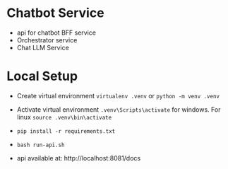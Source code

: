 # Chatbot Service
- api for chatbot BFF service
- Orchestrator service
- Chat LLM Service


# Local Setup
- Create virtual environment `virtualenv .venv` or `python -m venv .venv`
- Activate virtual environment `.venv\Scripts\activate` for windows. For linux `source .venv\bin\activate`
- `pip install -r requirements.txt`
- `bash run-api.sh`

- api available at: http://localhost:8081/docs
